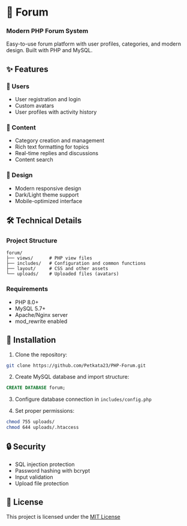 # 🚀 Forum
### Modern PHP Forum System

Easy-to-use forum platform with user profiles, categories, and modern design. Built with PHP and MySQL.

## ✨ Features

### 👥 Users
- User registration and login
- Custom avatars
- User profiles with activity history

### 📄 Content
- Category creation and management
- Rich text formatting for topics
- Real-time replies and discussions
- Content search

### 🎨 Design
- Modern responsive design
- Dark/Light theme support
- Mobile-optimized interface

## 🛠️ Technical Details

### Project Structure
```
forum/
├── views/      # PHP view files
├── includes/   # Configuration and common functions
├── layout/     # CSS and other assets
└── uploads/    # Uploaded files (avatars)
```

### Requirements
- PHP 8.0+
- MySQL 5.7+
- Apache/Nginx server
- mod_rewrite enabled

## 🚀 Installation

1. Clone the repository:
```bash
git clone https://github.com/Petkata23/PHP-Forum.git
```

2. Create MySQL database and import structure:
```sql
CREATE DATABASE forum;
```

3. Configure database connection in `includes/config.php`

4. Set proper permissions:
```bash
chmod 755 uploads/
chmod 644 uploads/.htaccess
```

## 🔒 Security
- SQL injection protection
- Password hashing with bcrypt
- Input validation
- Upload file protection

## 📝 License
This project is licensed under the [MIT License](LICENSE) 
